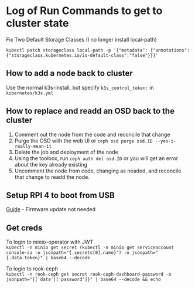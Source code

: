 # Log of Run Commands to get to cluster state

Fix Two Default Storage Classes  (I no longer install local-path)
```
kubectl patch storageclass local-path -p '{"metadata": {"annotations":{"storageclass.kubernetes.io/is-default-class":"false"}}}'
```

## How to add a node back to cluster
Use the normal k3s-install, but specify `k3s_control_token:` in `kubernetes/k3s.yml`

## How to replace and readd an OSD back to the cluster
1. Comment out the node from the code and reconcile that change  
2. Purge the OSD with the web UI or `ceph osd purge osd.ID --yes-i-really-mean-it`  
3. Delete the job and deployment of the node  
4. Using the toolbox, run `ceph auth del osd.ID` or you will get an error about the key already existing  
5. Uncomment the node from code, changing as neaded, and reconcile that change to readd the node.  

## Setup RPI 4 to boot from USB
[Guide](https://jamesachambers.com/raspberry-pi-4-ubuntu-20-04-usb-mass-storage-boot-guide/) - Firmware update not needed

## Get creds
To login to minio-operator with JWT  
`kubectl -n minio get secret (kubectl -n minio get serviceaccount console-sa -o jsonpath="{.secrets[0].name}") -o jsonpath="{.data.token}" | base64 --decode`

To login to rook-ceph  
`kubectl -n rook-ceph get secret rook-ceph-dashboard-password -o jsonpath="{['data']['password']}" | base64 --decode && echo`

